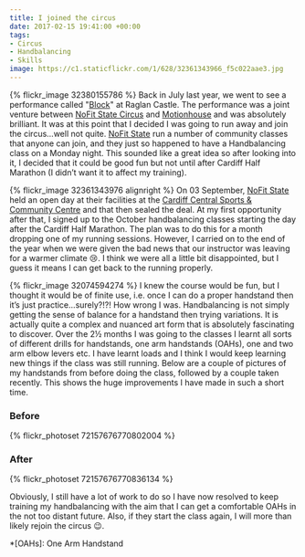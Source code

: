 ```yaml
---
title: I joined the circus
date: 2017-02-15 19:41:00 +00:00
tags:
- Circus
- Handbalancing
- Skills
image: https://c1.staticflickr.com/1/628/32361343966_f5c022aae3.jpg
---
```


{% flickr_image 32380155786 %}
Back in July last year, we went to see a performance called "[Block][blk]" at Raglan Castle. The
performance was a joint venture between [NoFit State Circus][nfs] and [Motionhouse][mh] and was
absolutely brilliant. It was at this point that I decided I was going to run away and join the
circus...well not quite. [NoFit State][nfs] run a number of community classes that anyone can join,
and they just so happened to have a Handbalancing class on a Monday night. This sounded like a great
idea so after looking into it, I decided that it could be good fun but not until after Cardiff Half
Marathon (I didn’t want it to affect my training).

{% flickr_image 32361343976 alignright %}
On 03 September, [NoFit State][nfs] held an open day at their facilities at the [Cardiff Central
Sports & Community Centre][ccscc] and that then sealed the deal. At my first opportunity after that,
I signed up to the October handbalancing classes starting the day after the Cardiff Half Marathon.
The plan was to do this for a month dropping one of my running sessions. However, I carried on to
the end of the year when we were given the bad news that our instructor was leaving for a warmer
climate :cry:. I think we were all a little bit disappointed, but I guess it means I can get back to
the running properly.

{% flickr_image 32074594274 %}
I knew the course would be fun, but I thought it would be of finite use, i.e. once I can do a proper
handstand then it’s just practice...surely?!?! How wrong I was. Handbalancing is not simply getting
the sense of balance for a handstand then trying variations. It is actually quite a complex and
nuanced art form that is absolutely fascinating to discover. Over the 2&frac12; months I was going
to the classes I learnt all sorts of different drills for handstands, one arm handstands (OAHs), one
and two arm elbow levers etc. I have learnt loads and I think I would keep learning new things if
the class was still running. Below are a couple of pictures of my handstands from before doing the
class, followed by a couple taken recently. This shows the huge improvements I have made in such a
short time.

### Before

{% flickr_photoset 72157676770802004 %}

### After

{% flickr_photoset 72157676770836134 %}

Obviously, I still have a lot of work to do so I have now resolved to keep training my handbalancing
with the aim that I can get a comfortable OAHs in the not too distant future. Also, if they start
the class again, I will more than likely rejoin the circus :wink:.

*[OAHs]: One Arm Handstand

[blk]: //www.nofitstate.org/block/
[nfs]: //www.nofitstate.org/
[mh]: //www.motionhouse.co.uk/
[ccscc]: //www.cardiffcentralyouthclub.co.uk/
